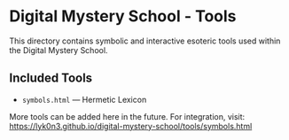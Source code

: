 # Digital Mystery School - Tools

This directory contains symbolic and interactive esoteric tools used within the Digital Mystery School.

## Included Tools

- `symbols.html` — Hermetic Lexicon

More tools can be added here in the future. For integration, visit: https://lyk0n3.github.io/digital-mystery-school/tools/symbols.html
